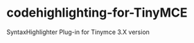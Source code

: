 codehighlighting-for-TinyMCE
============================

SyntaxHighlighter Plug-in for Tinymce 3.X version